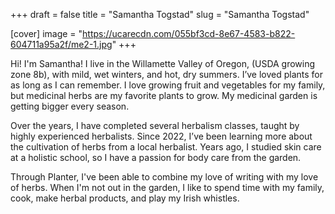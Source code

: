 +++
draft = false
title = "Samantha Togstad"
slug = "Samantha Togstad"

[cover]
image = "https://ucarecdn.com/055bf3cd-8e67-4583-b822-604711a95a2f/me2-1.jpg"
+++


Hi! I'm Samantha! I live in the Willamette Valley of Oregon, (USDA growing zone 8b), with mild, wet winters, and hot, dry summers. I’ve loved plants for as long as I can remember. I love growing fruit and vegetables for my family, but medicinal herbs are my favorite plants to grow. My medicinal garden is getting bigger every season.

Over the years, I have completed several herbalism classes, taught by highly experienced herbalists.  Since 2022, I’ve been learning more about the cultivation of herbs from a local herbalist. Years ago, I studied skin care at a holistic school, so I have a passion for body care from the garden. 

Through Planter, I've been able to combine my love of writing with my love of herbs. When I'm not out in the garden, I like to spend time with my family, cook, make herbal products, and play my Irish whistles.

